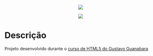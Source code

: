 <p align="center">
  <img src="https://user-images.githubusercontent.com/99692697/156934671-d47523cf-dc2a-4af0-b059-fbc339a8edc3.png" />
</p>

<p align="center">
  <img src="https://user-images.githubusercontent.com/99692697/156934869-0421e4d0-3bfd-4c09-a7f9-418af5a84db8.png" />
</p>

# Descrição

Projeto desenvolvido durante o [curso de HTML5 do Gustavo Guanabara](cursoemvideo.com/curso/html5/)
 
